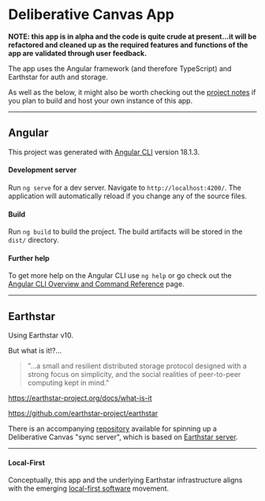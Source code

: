 # Deliberative Canvas App

**NOTE: this app is in alpha and the code is quite crude at present...it will be refactored and cleaned up as the required features and functions of the app are validated through user feedback.**

The app uses the Angular framework (and therefore TypeScript) and Earthstar for auth and storage.

As well as the below, it might also be worth checking out the [project notes](PROJECTNOTES.md) if you plan to build and host your own instance of this app.

---

## Angular

This project was generated with [Angular CLI](https://github.com/angular/angular-cli) version 18.1.3.

#### Development server

Run `ng serve` for a dev server. Navigate to `http://localhost:4200/`. The application will automatically reload if you change any of the source files.


#### Build

Run `ng build` to build the project. The build artifacts will be stored in the `dist/` directory.


#### Further help

To get more help on the Angular CLI use `ng help` or go check out the [Angular CLI Overview and Command Reference](https://angular.dev/tools/cli) page.

---

## Earthstar

Using Earthstar v10.

But what is it!?...

> "...a small and resilient distributed storage protocol designed with a strong focus on simplicity, and the social realities of peer-to-peer computing kept in mind."

https://earthstar-project.org/docs/what-is-it

https://github.com/earthstar-project/earthstar

There is an accompanying [repository](https://github.com/uppy01/deliberative-canvas-server) available for spinning up a Deliberative Canvas "sync server", which is based on [Earthstar server](https://earthstar-project.org/docs/server-guide).

---

#### Local-First

Conceptually, this app and the underlying Earthstar infrastructure aligns with the emerging [local-first software](https://localfirstweb.dev/) movement.